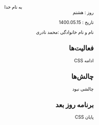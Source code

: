 ﻿<div dir="rtl" align="center">
به نام خدا
</div>
<div dir="rtl" align="right">
روز : هشتم

تاریخ : 1400.05.15

نام و نام خانوادگی :محمد نادری

## فعالیت‌ها
ادامه CSS

## چالش‌ها
چالشی نبود
## برنامه روز بعد
پایان CSS
</div>
